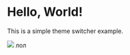 <!DOCTYPE html>
<html lang="ru">
<head>
  <meta charset="UTF-8">
  <meta name="viewport" content="width=device-width, initial-scale=1.0">
  <title>Theme Switcher</title>
  <link rel="stylesheet" href="style/styles.css">
</head>
<body>
  <h1>Hello, World!</h1>
  <p>This is a simple theme switcher example.</p>
  <img id="theme-switcher" src="script/starr.png">
  лол
  <script src="script/main.js"></script>
</body>
</html>
